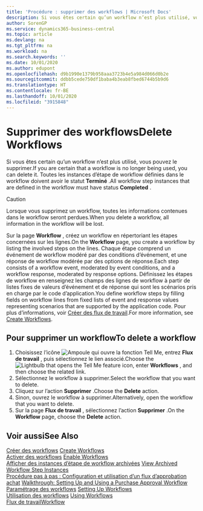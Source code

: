 ```yaml
---
title: 'Procédure : supprimer des workflows | Microsoft Docs'
description: Si vous êtes certain qu’un workflow n’est plus utilisé, vous pouvez le supprimer. Toutes les instances d’étape de workflow définies dans le workflow doivent avoir le statut **Terminé** .
author: SorenGP
ms.service: dynamics365-business-central
ms.topic: article
ms.devlang: na
ms.tgt_pltfrm: na
ms.workload: na
ms.search.keywords: ''
ms.date: 10/01/2020
ms.author: edupont
ms.openlocfilehash: d9b1990e1379b958aaa3723b4e5a984d066d0b2e
ms.sourcegitcommit: ddbb5cede750df1baba4b3eab8fbed6744b5b9d6
ms.translationtype: HT
ms.contentlocale: fr-BE
ms.lasthandoff: 10/01/2020
ms.locfileid: "3915848"
---
```

# <a name="delete-workflows"></a><span data-ttu-id="614ec-104">Supprimer des workflows</span><span class="sxs-lookup"><span data-stu-id="614ec-104">Delete Workflows</span></span>
<span data-ttu-id="614ec-105">Si vous êtes certain qu’un workflow n’est plus utilisé, vous pouvez le supprimer.</span><span class="sxs-lookup"><span data-stu-id="614ec-105">If you are certain that a workflow is no longer being used, you can delete it.</span></span> <span data-ttu-id="614ec-106">Toutes les instances d’étape de workflow définies dans le workflow doivent avoir le statut **Terminé** .</span><span class="sxs-lookup"><span data-stu-id="614ec-106">All workflow step instances that are defined in the workflow must have status **Completed** .</span></span>  

> [!CAUTION]  
>  <span data-ttu-id="614ec-107">Lorsque vous supprimez un workflow, toutes les informations contenues dans le workflow seront perdues.</span><span class="sxs-lookup"><span data-stu-id="614ec-107">When you delete a workflow, all information in the workflow will be lost.</span></span>  

 <span data-ttu-id="614ec-108">Sur la page **Workflow** , créez un workflow en répertoriant les étapes concernées sur les lignes.</span><span class="sxs-lookup"><span data-stu-id="614ec-108">On the **Workflow** page, you create a workflow by listing the involved steps on the lines.</span></span> <span data-ttu-id="614ec-109">Chaque étape comprend un événement de workflow modéré par des conditions d’événement, et une réponse de workflow modérée par des options de réponse.</span><span class="sxs-lookup"><span data-stu-id="614ec-109">Each step consists of a workflow event, moderated by event conditions, and a workflow response, moderated by response options.</span></span> <span data-ttu-id="614ec-110">Définissez les étapes de workflow en renseignez les champs des lignes de workflow à partir de listes fixes de valeurs d’événement et de réponse qui sont les scénarios pris en charge par le code d’application.</span><span class="sxs-lookup"><span data-stu-id="614ec-110">You define workflow steps by filling fields on workflow lines from fixed lists of event and response values representing scenarios that are supported by the application code.</span></span> <span data-ttu-id="614ec-111">Pour plus d’informations, voir [Créer des flux de travail](across-how-to-create-workflows.md).</span><span class="sxs-lookup"><span data-stu-id="614ec-111">For more information, see [Create Workflows](across-how-to-create-workflows.md).</span></span>  

## <a name="to-delete-a-workflow"></a><span data-ttu-id="614ec-112">Pour supprimer un workflow</span><span class="sxs-lookup"><span data-stu-id="614ec-112">To delete a workflow</span></span>  
1.  <span data-ttu-id="614ec-113">Choisissez l’icône ![Ampoule qui ouvre la fonction Tell Me](media/ui-search/search_small.png "Dites-moi ce que vous voulez faire"), entrez **Flux de travail** , puis sélectionnez le lien associé.</span><span class="sxs-lookup"><span data-stu-id="614ec-113">Choose the ![Lightbulb that opens the Tell Me feature](media/ui-search/search_small.png "Tell me what you want to do") icon, enter **Workflows** , and then choose the related link.</span></span>  
2.  <span data-ttu-id="614ec-114">Sélectionnez le workflow à supprimer.</span><span class="sxs-lookup"><span data-stu-id="614ec-114">Select the workflow that you want to delete.</span></span>  
3.  <span data-ttu-id="614ec-115">Cliquez sur l’action **Supprimer** .</span><span class="sxs-lookup"><span data-stu-id="614ec-115">Choose the **Delete** action.</span></span>  
4.  <span data-ttu-id="614ec-116">Sinon, ouvrez le workflow à supprimer.</span><span class="sxs-lookup"><span data-stu-id="614ec-116">Alternatively, open the workflow that you want to delete.</span></span>  
5.  <span data-ttu-id="614ec-117">Sur la page **Flux de travail** , sélectionnez l’action **Supprimer** .</span><span class="sxs-lookup"><span data-stu-id="614ec-117">On the **Workflow** page, choose the **Delete** action.</span></span>  

## <a name="see-also"></a><span data-ttu-id="614ec-118">Voir aussi</span><span class="sxs-lookup"><span data-stu-id="614ec-118">See Also</span></span>  
 <span data-ttu-id="614ec-119">[Créer des workflows](across-how-to-create-workflows.md) </span><span class="sxs-lookup"><span data-stu-id="614ec-119">[Create Workflows](across-how-to-create-workflows.md) </span></span>  
 <span data-ttu-id="614ec-120">[Activer des workflows](across-how-to-enable-workflows.md) </span><span class="sxs-lookup"><span data-stu-id="614ec-120">[Enable Workflows](across-how-to-enable-workflows.md) </span></span>  
 <span data-ttu-id="614ec-121">[Afficher des instances d’étape de workflow archivées](across-how-to-view-archived-workflow-step-instances.md) </span><span class="sxs-lookup"><span data-stu-id="614ec-121">[View Archived Workflow Step Instances](across-how-to-view-archived-workflow-step-instances.md) </span></span>  
 <span data-ttu-id="614ec-122">[Procédure pas à pas : Configuration et utilisation d’un flux d’approbation achat](walkthrough-setting-up-and-using-a-purchase-approval-workflow.md) </span><span class="sxs-lookup"><span data-stu-id="614ec-122">[Walkthrough: Setting Up and Using a Purchase Approval Workflow](walkthrough-setting-up-and-using-a-purchase-approval-workflow.md) </span></span>  
 <span data-ttu-id="614ec-123">[Paramétrage des workflows](across-set-up-workflows.md) </span><span class="sxs-lookup"><span data-stu-id="614ec-123">[Setting Up Workflows](across-set-up-workflows.md) </span></span>  
 <span data-ttu-id="614ec-124">[Utilisation des workflows](across-use-workflows.md) </span><span class="sxs-lookup"><span data-stu-id="614ec-124">[Using Workflows](across-use-workflows.md) </span></span>  
 [<span data-ttu-id="614ec-125">Flux de travail</span><span class="sxs-lookup"><span data-stu-id="614ec-125">Workflow</span></span>](across-workflow.md)   

